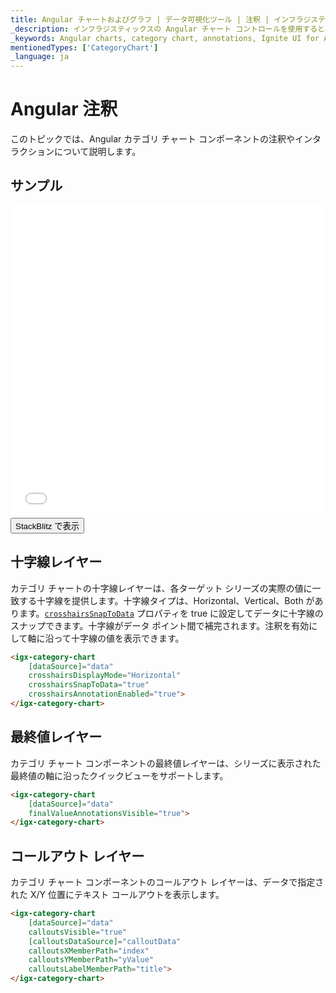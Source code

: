 ```yaml
---
title: Angular チャートおよびグラフ | データ可視化ツール | 注釈 | インフラジスティックス
_description: インフラジスティックスの Angular チャート コントロールを使用すると、チャートに注釈を追加できます。Ignite UI for Angular を使用してグラフと視覚化を改善します。
_keywords: Angular charts, category chart, annotations, Ignite UI for Angular, Infragistics, Angular チャート, カテゴリ チャート, 注釈, インフラジスティックス
mentionedTypes: ['CategoryChart']
_language: ja
---
```


# Angular 注釈

このトピックでは、Angular カテゴリ チャート コンポーネントの注釈やインタラクションについて説明します。

## サンプル

<div class="sample-container loading" style="height: 500px">
    <iframe id="category-chart-annotations-iframe" src='{environment:dvDemosBaseUrl}/charts/category-chart-annotations' width="100%" height="100%" seamless frameBorder="0" onload="onXPlatSampleIframeContentLoaded(this);"></iframe>
</div>
<div>
    <button data-localize="stackblitz" class="stackblitz-btn"   data-iframe-id="category-chart-annotations-iframe" data-demos-base-url="{environment:dvDemosBaseUrl}">StackBlitz で表示
    </button>


</div>
<div class="divider--half"></div>

## 十字線レイヤー

カテゴリ チャートの十字線レイヤーは、各ターゲット シリーズの実際の値に一致する十字線を提供します。十字線タイプは、Horizontal、Vertical、Both があります。[`crosshairsSnapToData`]({environment:dvapibaseurl}/products/ignite-ui-angular/api/docs/typescript/latest/classes/igxdomainchartcomponent.html#crosshairssnaptodata) プロパティを true に設定してデータに十字線のスナップできます。十字線がデータ ポイント間で補完されます。注釈を有効にして軸に沿って十字線の値を表示できます。

```html
<igx-category-chart
    [dataSource]="data"
    crosshairsDisplayMode="Horizontal"
    crosshairsSnapToData="true"
    crosshairsAnnotationEnabled="true">
</igx-category-chart>
```

## 最終値レイヤー

カテゴリ チャート コンポーネントの最終値レイヤーは、シリーズに表示された最終値の軸に沿ったクイックビューをサポートします。

```html
<igx-category-chart
    [dataSource]="data"
    finalValueAnnotationsVisible="true">
</igx-category-chart>
```

## コールアウト レイヤー

カテゴリ チャート コンポーネントのコールアウト レイヤーは、データで指定された X/Y 位置にテキスト コールアウトを表示します。

```html
<igx-category-chart
    [dataSource]="data"
    calloutsVisible="true"
    [calloutsDataSource]="calloutData"
    calloutsXMemberPath="index"
    calloutsYMemberPath="yValue"
    calloutsLabelMemberPath="title">
</igx-category-chart>
```

